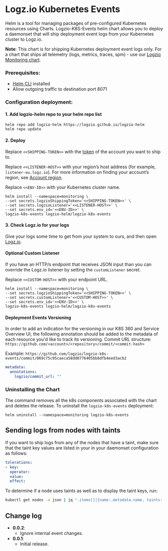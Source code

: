 # Logz.io Kubernetes Events

Helm is a tool for managing packages of pre-configured Kubernetes resources using Charts.
Logzio-K8S-Events helm chart allows you to deploy a daemonset that will ship deployment event logs from your Kubernetes cluster to Logz.io.


**Note**: This chart is for shipping Kubernetes deployment event logs only. For a chart that ships all telemetry (logs, metrics, traces, spm) - use our [Logzio Monitoring chart](https://github.com/logzio/logzio-helm/tree/master/charts/logzio-monitoring).


### Prerequisites:
* [Helm CLI](https://helm.sh/docs/intro/install/) installed
* Allow outgoing traffic to destination port 8071


### Configuration deployment:

#### 1. Add logzio-helm repo to your helm repo list

```shell
helm repo add logzio-helm https://logzio.github.io/logzio-helm
helm repo update
```

#### 2. Deploy

Replace `<<SHIPPING-TOKEN>>` with the [token](https://app.logz.io/#/dashboard/settings/general) of the account you want to ship to.

Replace `<<LISTENER-HOST>>` with your region’s host address (for example, `listener-eu.logz.io`). For more information on finding your account’s region, see [Account region](https://docs.logz.io/user-guide/accounts/account-region.html).

Replace `<<ENV-ID>>` with your Kubernetes cluster name.

```shell
helm install --namespace=monitoring \
--set secrets.logzioShippingToken='<<SHIPPING-TOKEN>>' \
--set secrets.logzioListener='<<LISTENER-HOST>>' \
--set secrets.env_id='<<ENV-ID>>' \
logzio-k8s-events logzio-helm/logzio-k8s-events
```

#### 3. Check Logz.io for your logs
Give your logs some time to get from your system to ours, and then open [Logz.io](https://app.logz.io/).


#### Optional Custom Listener
If you have an HTTP/s endpoint that receives JSON input than you can override the Logz.io listener by setting the `customListener` secret. 

Replace `<<CUSTOM-HOST>>` with your endpoint URL. 

```shell
helm install --namespace=monitoring \
--set secrets.logzioShippingToken='<<SHIPPING-TOKEN>>' \
--set secrets.customListener='<<CUSTOM-HOST>>' \
--set secrets.env_id='<<ENV-ID>>' \
logzio-k8s-events logzio-helm/logzio-k8s-events
```

#### Deployment Events Versioning

In order to add an indication for the versioning in our K8S 360 and Service Overview UI, the following annotation should be added to the metadata of each resource you'd like to track its versioning. 
Commit URL structure: `https://github.com/<account>/<repository>/commit/<commit-hash>`

Example: `https://github.com/logzio/logzio-k8s-events/commit/069c75c95caeca58dd0776405bb8dfb4eed3acb2`

```yaml
metadata:
  annotations:
    logzio/commit_url: ""  
```

### Uninstalling the Chart

The command removes all the k8s components associated with the chart and deletes the release.
To uninstall the `logzio-k8s-events` deployment:

```shell
helm uninstall --namespace=monitoring logzio-k8s-events
```

## Sending logs from nodes with taints

If you want to ship logs from any of the nodes that have a taint, make sure that the taint key values are listed in your in your daemonset configuration as follows:

```yaml
tolerations:
- key: 
  operator: 
  value: 
  effect: 
```

To determine if a node uses taints as well as to display the taint keys, run:

```sh
kubectl get nodes -o json | jq ".items[]|{name:.metadata.name, taints:.spec.taints}"
```


## Change log
 - **0.0.2**:
    - Ignore internal event changes.
 - **0.0.1**:
    - Initial release.
